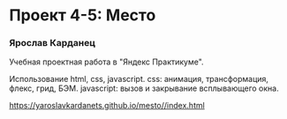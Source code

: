 # Проект 4-5: Место

### Ярослав Карданец

Учебная проектная работа в "Яндекс Практикуме".

Использование html, css, javascript.
css: анимация, трансформация, флекс, грид, БЭМ.
javascript: вызов и закрывание всплывающего окна.

https://yaroslavkardanets.github.io/mesto//index.html
